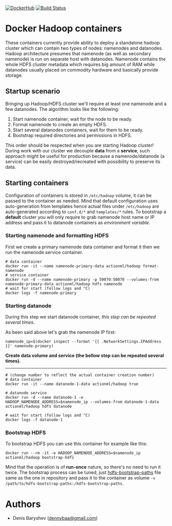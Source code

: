 [![DockerHub](https://img.shields.io/badge/docker-available-blue.svg)](https://hub.docker.com/r/actionml/hadoop) [![Build Status](https://travis-ci.org/actionml/docker-hadoop.svg?branch=master)](https://travis-ci.org/actionml/docker-hadoop)
# Docker Hadoop containers

These containers currently provide ability to deploy a standalone hadoop cluster which can contain two types of nodes: namenodes and datanodes. Hadoop architecture presumes that namenode (as well as secondary namenode) is run on separate host with datanodes. Namenode contains the whole HDFS cluster metadata which requires big amount of RAM while datanodes usually placed on commodity hardware and basically provide storage.

## Startup scenario

Bringing up Hadoop/HDFS cluster we'll require at least one namenode and a few datanodes. The algorithm looks like the following:

 1. Start namenode container, wait for the node to be ready.
 2. Format namenode to create an empty HDFS.
 3. Start several datanodes containers, wait for them to be ready.
 4. Bootstrap required directories and permissions in HDFS.

This order should be respected when you are starting Hadoop cluster! During work with our cluster we decouple **data** from a **service**, such approach might be useful for production because a namenode/datanode (a service) can be easily destroyed/recreated with possibility to preserve its data.


## Starting containers

Configuration of containers is stored in `/etc/hadoop` volume, it can be passed to the container as needed. Mind that default configuration uses auto-generation from templates hence actual files under `/etc/hadoop` are auto-generated according to `conf.d/*` and `templates/*` rules. To bootstrap a **default** cluster you will only require to grab namenode host name or IP address and pass it to datanode containers as *environment variable*.

### Starting namenode and formatting HDFS

First we create a primary namenode data container and format it then we run the namenode service container.

```
# data container
docker run -it --name namenode-primary-data actionml/hadoop format-namenode
# service container
docker run -d --name namenode-primary -p 50070:50070 --volumes-from namenode-primary-data actionml/hadoop hdfs namenode
# wait for start (follow logs and ^C)
docker logs -f namenode-primary
```

### Starting datanode

During this step we start datanode container, *this step can be repeated several times*.

As been said above let's grab the namenode IP first:

```
namenode_ip=$(docker inspect --format '{{ .NetworkSettings.IPAddress }}' namenode-primary)
```

**Create data volume and service (the bellow step can be repeated several times).**
___

```
# (change number to reflect the actual container creation number)
# data container 
docker run -it --name datanode-1-data actionml/hadoop true

# datanode service
docker run -d --name datanode-1 -e HADOOP_NAMENODE_ADDRESS=$namenode_ip --volumes-from datanode-1-data actionml/hadoop hdfs datanode

# wait for start (follow logs and ^C)
docker logs -f datanode-1
```

### Bootstrap HDFS

To bootstrap HDFS you can use this container for example like this:

```
docker run --rm -it -e HADOOP_NAMENODE_ADDRESS=$namenode_ip actionml/hadoop bootstrap-hdfs
```

Mind that the operation is of **run-once** nature, so there's no need to run it twice.
The bootstrap process can be tuned, just [hdfs-bootstrap-paths](hdfs-bootstrap-paths) file same as the one in repository and pass it to the container as volume `-v /path/to/hdfs-bootstrap-paths:/hdfs-bootstrap-paths`.

# Authors

- Denis Baryshev (<dennybaa@gmail.com>)
